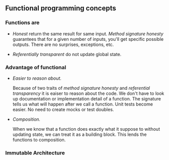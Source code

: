 ## Functional programming concepts

### Functions are

- *Honest* return the same result for same input.  *Method signature honesty* guarantees that for a given number of inputs, you'll get specific possible outputs. There are no surprises, exceptions, etc.

- *Referentially transparent*  do not update global state. 


### Advantage of functional 

- *Easier to reason about.* 

   Because of two traits of *method signature honesty* and *referential transparency* it is eaiser to reason about the code. We don't have to look up documentation or implementation detail of a function. The signature tells us what will happen after we call a function. Unit tests become easier. No need to create mocks or test doubles. 

- *Composition.*

    When we know that a function does exactly what it suppose to without updating state, we can treat it as a building block.  This lends the functions to composition. 


### Immutable Architecture




